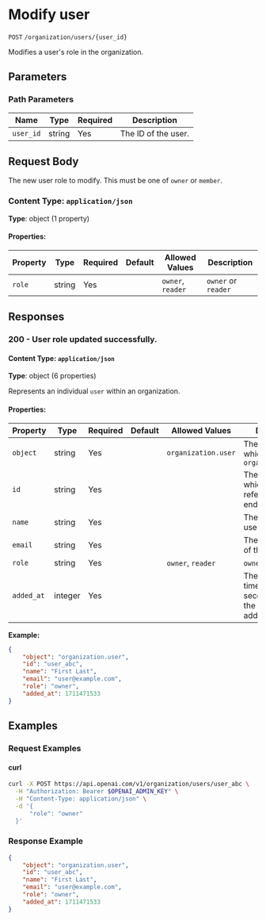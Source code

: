 # Modify user

`POST` `/organization/users/{user_id}`

Modifies a user's role in the organization.

## Parameters

### Path Parameters

| Name | Type | Required | Description |
| ---- | ---- | -------- | ----------- |
| `user_id` | string | Yes | The ID of the user. |

## Request Body

The new user role to modify. This must be one of `owner` or `member`.

### Content Type: `application/json`

**Type**: object (1 property)

#### Properties:

| Property | Type | Required | Default | Allowed Values | Description |
| -------- | ---- | -------- | ------- | -------------- | ----------- |
| `role` | string | Yes |  | `owner`, `reader` | `owner` or `reader` |
## Responses

### 200 - User role updated successfully.

#### Content Type: `application/json`

**Type**: object (6 properties)

Represents an individual `user` within an organization.

#### Properties:

| Property | Type | Required | Default | Allowed Values | Description |
| -------- | ---- | -------- | ------- | -------------- | ----------- |
| `object` | string | Yes |  | `organization.user` | The object type, which is always `organization.user` |
| `id` | string | Yes |  |  | The identifier, which can be referenced in API endpoints |
| `name` | string | Yes |  |  | The name of the user |
| `email` | string | Yes |  |  | The email address of the user |
| `role` | string | Yes |  | `owner`, `reader` | `owner` or `reader` |
| `added_at` | integer | Yes |  |  | The Unix timestamp (in seconds) of when the user was added. |
**Example:**

```json
{
    "object": "organization.user",
    "id": "user_abc",
    "name": "First Last",
    "email": "user@example.com",
    "role": "owner",
    "added_at": 1711471533
}

```

## Examples

### Request Examples

#### curl
```bash
curl -X POST https://api.openai.com/v1/organization/users/user_abc \
  -H "Authorization: Bearer $OPENAI_ADMIN_KEY" \
  -H "Content-Type: application/json" \
  -d '{
      "role": "owner"
  }'

```

### Response Example

```json
{
    "object": "organization.user",
    "id": "user_abc",
    "name": "First Last",
    "email": "user@example.com",
    "role": "owner",
    "added_at": 1711471533
}

```

